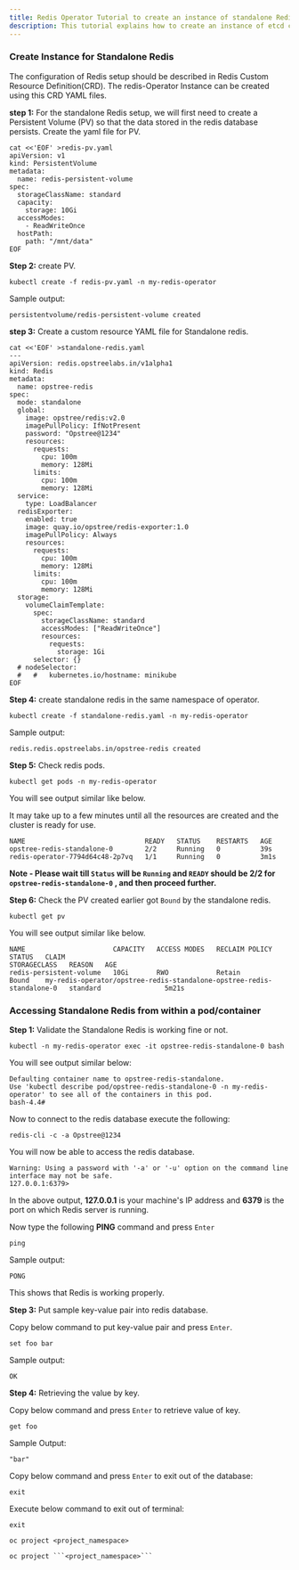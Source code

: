 ```yaml
---
title: Redis Operator Tutorial to create an instance of standalone Redis 
description: This tutorial explains how to create an instance of etcd cluster
---
```


### Create Instance for Standalone Redis

The configuration of Redis setup should be described in Redis Custom Resource Definition(CRD). The redis-Operator Instance can be created using this CRD YAML files. 

**step 1:** For the standalone Redis setup, we will first need to create a Persistent Volume (PV) so that the data stored in the redis database persists. Create the yaml file for PV. 

```execute
cat <<'EOF' >redis-pv.yaml
apiVersion: v1
kind: PersistentVolume
metadata:
  name: redis-persistent-volume
spec:
  storageClassName: standard
  capacity:
    storage: 10Gi
  accessModes:
    - ReadWriteOnce
  hostPath:
    path: "/mnt/data"
EOF
```

**Step 2:** create PV.

```execute
kubectl create -f redis-pv.yaml -n my-redis-operator
```

Sample output:

```output
persistentvolume/redis-persistent-volume created
```

**step 3:** Create a custom resource YAML file for Standalone redis.

```execute
cat <<'EOF' >standalone-redis.yaml
---
apiVersion: redis.opstreelabs.in/v1alpha1
kind: Redis
metadata:
  name: opstree-redis
spec:
  mode: standalone
  global:
    image: opstree/redis:v2.0
    imagePullPolicy: IfNotPresent
    password: "Opstree@1234"
    resources:
      requests:
        cpu: 100m
        memory: 128Mi
      limits:
        cpu: 100m
        memory: 128Mi
  service:
    type: LoadBalancer
  redisExporter:
    enabled: true
    image: quay.io/opstree/redis-exporter:1.0
    imagePullPolicy: Always
    resources:
      requests:
        cpu: 100m
        memory: 128Mi
      limits:
        cpu: 100m
        memory: 128Mi
  storage:
    volumeClaimTemplate:
      spec:
        storageClassName: standard
        accessModes: ["ReadWriteOnce"]
        resources:
          requests:
            storage: 1Gi
      selector: {}
  # nodeSelector:
  #   #   kubernetes.io/hostname: minikube
EOF
```

**Step 4:** create standalone redis in the same namespace of operator.

```execute
kubectl create -f standalone-redis.yaml -n my-redis-operator
```

Sample output:

```output
redis.redis.opstreelabs.in/opstree-redis created
```

**Step 5:** Check redis pods.

```execute
kubectl get pods -n my-redis-operator
```

You will see output similar like below.

It may take up to a few minutes until all the resources are created and the cluster is ready for use.

```output
NAME                              READY   STATUS    RESTARTS   AGE
opstree-redis-standalone-0        2/2     Running   0          39s
redis-operator-7794d64c48-2p7vq   1/1     Running   0          3m1s
```

**Note - Please wait till `Status` will be `Running` and `READY` should be 2/2 for `opstree-redis-standalone-0` , and then proceed further.**

**Step 6:** Check the PV created earlier got `Bound` by the standalone redis.

```execute
kubectl get pv
```

You will see output similar like below.

```output
NAME                      CAPACITY   ACCESS MODES   RECLAIM POLICY   STATUS   CLAIM                                                                   STORAGECLASS   REASON   AGE
redis-persistent-volume   10Gi       RWO            Retain           Bound    my-redis-operator/opstree-redis-standalone-opstree-redis-standalone-0   standard                5m21s
```

### Accessing Standalone Redis from within a pod/container

**Step 1:** Validate the Standalone Redis is working fine or not.

```execute
kubectl -n my-redis-operator exec -it opstree-redis-standalone-0 bash
```

You will see output similar below:

```output
Defaulting container name to opstree-redis-standalone.
Use 'kubectl describe pod/opstree-redis-standalone-0 -n my-redis-operator' to see all of the containers in this pod.
bash-4.4#
```

Now to connect to the redis database execute the following:

```execute
redis-cli -c -a Opstree@1234
```

You will now be able to access the redis database.

```output
Warning: Using a password with '-a' or '-u' option on the command line interface may not be safe.
127.0.0.1:6379>
```

In the above output, **127.0.0.1** is your machine's IP address and **6379** is the port on which Redis server is running.

Now type the following **PING** command and press `Enter`

```copycommand
ping 
```

Sample output:

```output
PONG
```

This shows that Redis is working properly.

**Step 3:** Put sample key-value pair into redis database.

Copy below command to put key-value pair and press `Enter`.

```copycommand
set foo bar
```

Sample output:

```output
OK
```

**Step 4:** Retrieving the value by key.

Copy below command and press `Enter` to retrieve value of key.

```copycommand
get foo
```

Sample Output:

```output
"bar"
```

Copy below command and press `Enter` to exit out of the database:

```copycommand
exit
```

Execute below command to exit out of terminal:

```execute
exit
```
```oc project <project_namespace>```



```copycommand
oc project ```<project_namespace>```
```
